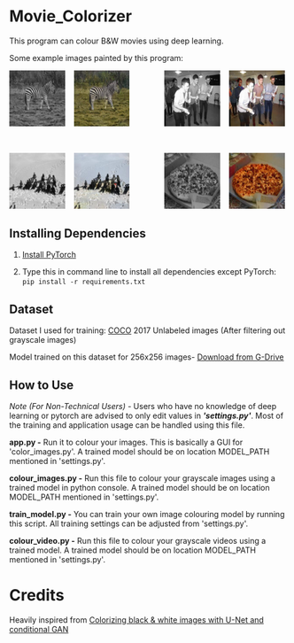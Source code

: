 # Movie_Colorizer

This program can colour B&W movies using deep learning.

Some example images painted by this program:

<img src="https://raw.githubusercontent.com/ZenithFlux/assets/main/movie_colorizer/gray1.jpg" alt="Black & White Image 1" width="20%"/> &nbsp;&nbsp;&nbsp;<img src="https://raw.githubusercontent.com/ZenithFlux/assets/main/movie_colorizer/coloured1.jpg" alt="Coloured Image 1" width="20%"/> &nbsp;&nbsp;&nbsp;&nbsp;&nbsp;&nbsp;&nbsp;&nbsp;&nbsp;&nbsp;&nbsp;&nbsp;&nbsp;&nbsp;&nbsp;<img src="https://raw.githubusercontent.com/ZenithFlux/assets/main/movie_colorizer/gray2.jpg" alt="Black & White Image 2" width="20%"/> &nbsp;&nbsp;&nbsp;<img src="https://raw.githubusercontent.com/ZenithFlux/assets/main/movie_colorizer/coloured2.jpg" alt="Coloured Image 2" width="20%"/>

<br/>

<img src="https://raw.githubusercontent.com/ZenithFlux/assets/main/movie_colorizer/gray3.jpg" alt="Black & White Image 3" width="20%"/> &nbsp;&nbsp;&nbsp;<img src="https://raw.githubusercontent.com/ZenithFlux/assets/main/movie_colorizer/coloured3.jpg" alt="Coloured Image 3" width="20%"/> &nbsp;&nbsp;&nbsp;&nbsp;&nbsp;&nbsp;&nbsp;&nbsp;&nbsp;&nbsp;&nbsp;&nbsp;&nbsp;&nbsp;&nbsp;<img src="https://raw.githubusercontent.com/ZenithFlux/assets/main/movie_colorizer/gray4.jpg" alt="Black & White Image 4" width="20%"/> &nbsp;&nbsp;&nbsp;<img src="https://raw.githubusercontent.com/ZenithFlux/assets/main/movie_colorizer/coloured4.jpg" alt="Coloured Image 4" width="20%"/>

## Installing Dependencies

1. [Install PyTorch](https://pytorch.org/get-started/locally/)

2. Type this in command line to install all dependencies except PyTorch:  
```pip install -r requirements.txt```

## Dataset

Dataset I used for training: [COCO](https://cocodataset.org/#download) 2017 Unlabeled images (After filtering out grayscale images)

Model trained on this dataset for 256x256 images- [Download from G-Drive](https://drive.google.com/file/d/1ejIH8i-jUlci_v9p71nGfp9A76SvtzgJ/view?usp=sharing)

## How to Use

*Note (For Non-Technical Users) -* Users who have no knowledge of deep learning or pytorch are advised to only edit values in ***'settings.py'***. Most of the training and application usage can be handled using this file.

**app.py -** Run it to colour your images. This is basically a GUI for 'color_images.py'. A trained model should be on location MODEL_PATH mentioned in 'settings.py'.

**colour_images.py -** Run this file to colour your grayscale images using a trained model in python console. A trained model should be on location MODEL_PATH mentioned in 'settings.py'.

**train_model.py -** You can train your own image colouring model by running this script. All training settings can be adjusted from 'settings.py'.

**colour_video.py -** Run this file to colour your grayscale videos using a trained model. A trained model should be on location MODEL_PATH mentioned in 'settings.py'.

# Credits

Heavily inspired from [Colorizing black & white images with U-Net and conditional GAN](https://towardsdatascience.com/colorizing-black-white-images-with-u-net-and-conditional-gan-a-tutorial-81b2df111cd8)